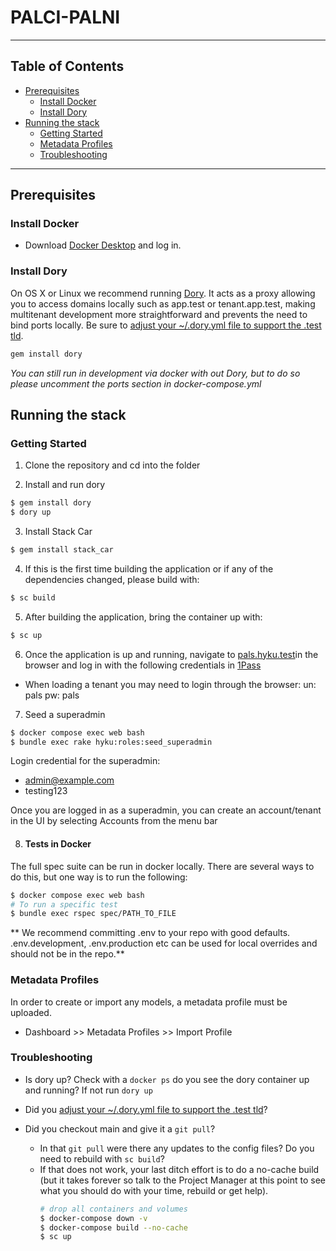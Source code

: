 # PALCI-PALNI

---

## Table of Contents

- [Prerequisites](#prerequisites)
  - [Install Docker](#install-docker)
  - [Install Dory](#install-dory)
- [Running the stack](#running-the-stack)
  - [Getting Started](#getting-started)
  - [Metadata Profiles](#metadata-profiles)
  - [Troubleshooting](#troubleshooting)

---

## Prerequisites
### Install Docker
- Download [Docker Desktop](https://www.docker.com/products/docker-desktop) and log in.

### Install Dory
On OS X or Linux we recommend running [Dory](https://github.com/FreedomBen/dory). It acts as a proxy allowing you to access domains locally such as app.test or tenant.app.test, making multitenant development more straightforward and prevents the need to bind ports locally. Be sure to [adjust your ~/.dory.yml file to support the .test tld](https://github.com/FreedomBen/dory#config-file).

```bash
gem install dory
```

_You can still run in development via docker with out Dory, but to do so please uncomment the ports section in docker-compose.yml_

## Running the stack
### Getting Started
1. Clone the repository and cd into the folder

2. Install and run dory
```bash
$ gem install dory
$ dory up
```

3. Install Stack Car
```bash
$ gem install stack_car
```

4. If this is the first time building the application or if any of the dependencies changed, please build with:
```bash
$ sc build
```

5. After building the application, bring the container up with:
```bash
$ sc up
```

6. Once the application is up and running, navigate to [pals.hyku.test](https://pals.hyku.test)in the browser and log in with the following credentials in [1Pass](https://start.1password.com/open/i?a=LTLZ652TT5H5FHMYMASSH7PIXM&v=huuakin4bu4xanlhktv42qheam&i=rwoxygppajcurfqdyuebfxmb34&h=scientist.1password.com)
  - When loading a tenant you may need to login through the browser: un: pals pw: pals

7. Seed a superadmin
```bash
$ docker compose exec web bash
$ bundle exec rake hyku:roles:seed_superadmin
```

Login credential for the superadmin: 

- admin@example.com
- testing123

Once you are logged in as a superadmin, you can create an account/tenant in the UI by selecting Accounts from the menu bar

8. #### Tests in Docker

The full spec suite can be run in docker locally. There are several ways to do this, but one way is to run the following:

```bash
$ docker compose exec web bash
# To run a specific test
$ bundle exec rspec spec/PATH_TO_FILE
```
** We recommend committing .env to your repo with good defaults. .env.development, .env.production etc can be used for local overrides and should not be in the repo.**

### Metadata Profiles
In order to create or import any models, a metadata profile must be uploaded.
  - Dashboard >> Metadata Profiles >> Import Profile

### Troubleshooting
- Is dory up? Check with a `docker ps` do you see the dory container up and running? If not run `dory up`

- Did you [adjust your ~/.dory.yml file to support the .test tld](https://github.com/FreedomBen/dory#config-file)?

- Did you checkout main and give it a `git pull`?
  - In that `git pull` were there any updates to the config files? Do you need to rebuild with `sc build`?
  - If that does not work, your last ditch effort is to do a no-cache build (but it takes forever so talk to the Project Manager at this point to see what you should do with your time, rebuild or get help).
    ```bash
    # drop all containers and volumes
    $ docker-compose down -v
    $ docker-compose build --no-cache
    $ sc up
    ```
    
